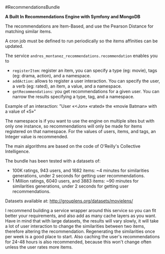 #RecommendationsBundle

**A Built In Recommendations Engine with Symfony and MongoDB**

The recommendations are Item-Based, and use the Pearson Distance for matching similar items.

A cron job must be defined to run periodically so the items affinities can be updated.

The service `andres_montanez_recommendations.recommendation` enables you to
- `registerItem`: register an item, you can specify a type (eg: movie), tags (eg: drama, action), and a namespace.
- `addAction`: allows to register a user interaction. You can specify the user, a verb (eg: rated), an item, a value, and a namespace.
- `getRecommendations`: you get recommendations for a given user. You can narrow the results specifying a type, tag, and a namespace.

Example of an interaction: "User «<Jon» «rated» the «movie Batman» with a value of «5»"

The namespace is if you want to use the engine on multiple sites but with only one instance, so recommendations will only be made for items registered on that namespace.
For the values of users, items, and tags, an Integer value is recommended.

The main algorithms are based on the code of O'Reilly's Collective Intelligence.

The bundle has been tested with a datasets of:
- 100K ratings, 943 users, and 1682 items: ~4 minutes for similarities generations, under 2 seconds for getting user recommendations.
- 1 Million ratings, 6040 users, and 3883 items: ~90 minutes for similarities generations, under 2 seconds for getting user recommendations.

Datasets available at: http://grouplens.org/datasets/movielens/

I recommend building a service wrapper around this service so you can fit better your requirements, and also add as many cache layers as you want.
Have in mind that with large datasets, the results will vary slowly, it will take a lot of user interaction to change the similarities between two items, therefore altering the recommendation.
Regenerating the similarities once per week is a good place to start. Also caching the user's recommendations for 24-48 hours is also recommended, because this won't change often unless the user rates more items.
